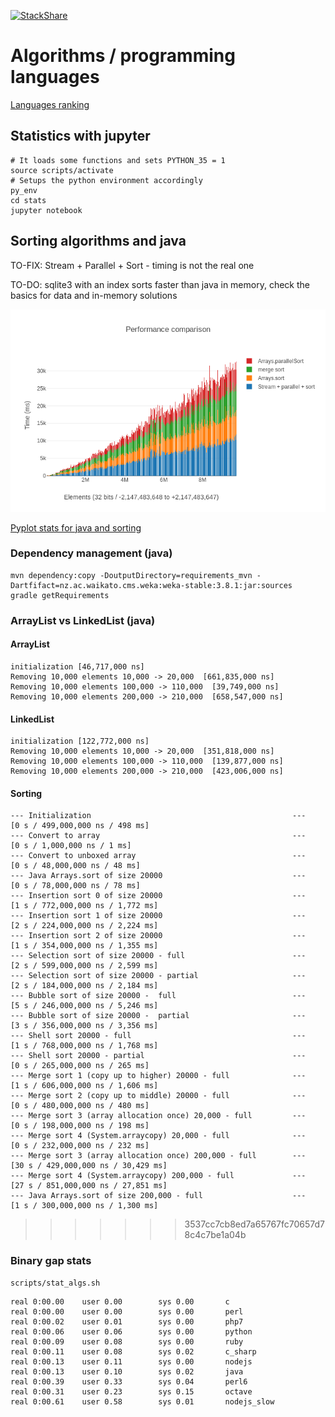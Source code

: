 [![StackShare](https://img.shields.io/badge/tech-stack-0690fa.svg?style=flat)](https://stackshare.io/graphai/graphai)

# Algorithms / programming languages

[Languages ranking](http://spectrum.ieee.org/static/interactive-the-top-programming-languages-2017)

## Statistics with jupyter

```
# It loads some functions and sets PYTHON_35 = 1
source scripts/activate
# Setups the python environment accordingly
py_env 
cd stats
jupyter notebook

```

## Sorting algorithms and java
TO-FIX: Stream + Parallel + Sort - timing is not the real one

TO-DO: sqlite3 with an index sorts faster than java in memory, check the basics for data and in-memory solutions


![Comparison](stats/figures/sort_comparison.png)

[Pyplot stats for java and sorting](stats/Java_sorting.md)

### Dependency management (java)
```
mvn dependency:copy -DoutputDirectory=requirements_mvn -Dartfifact=nz.ac.waikato.cms.weka:weka-stable:3.8.1:jar:sources
gradle getRequirements
```

### ArrayList vs LinkedList (java)
####  ArrayList
```
initialization [46,717,000 ns]
Removing 10,000 elements 10,000 -> 20,000  [661,835,000 ns]
Removing 10,000 elements 100,000 -> 110,000  [39,749,000 ns]
Removing 10,000 elements 200,000 -> 210,000  [658,547,000 ns]
```
#### LinkedList
```
initialization [122,772,000 ns]
Removing 10,000 elements 10,000 -> 20,000  [351,818,000 ns]
Removing 10,000 elements 100,000 -> 110,000  [139,877,000 ns]
Removing 10,000 elements 200,000 -> 210,000  [423,006,000 ns]
```

#### Sorting
```
--- Initialization                                             ---	 [0 s / 499,000,000 ns / 498 ms]
--- Convert to array                                           ---	 [0 s / 1,000,000 ns / 1 ms]
--- Convert to unboxed array                                   ---	 [0 s / 48,000,000 ns / 48 ms]
--- Java Arrays.sort of size 20000                             ---	 [0 s / 78,000,000 ns / 78 ms]
--- Insertion sort 0 of size 20000                             ---	 [1 s / 772,000,000 ns / 1,772 ms]
--- Insertion sort 1 of size 20000                             ---	 [2 s / 224,000,000 ns / 2,224 ms]
--- Insertion sort 2 of size 20000                             ---	 [1 s / 354,000,000 ns / 1,355 ms]
--- Selection sort of size 20000 - full                        ---	 [2 s / 599,000,000 ns / 2,599 ms]
--- Selection sort of size 20000 - partial                     ---	 [2 s / 184,000,000 ns / 2,184 ms]
--- Bubble sort of size 20000 -  full                          ---	 [5 s / 246,000,000 ns / 5,246 ms]
--- Bubble sort of size 20000 -  partial                       ---	 [3 s / 356,000,000 ns / 3,356 ms]
--- Shell sort 20000 - full                                    ---	 [1 s / 768,000,000 ns / 1,768 ms]
--- Shell sort 20000 - partial                                 ---	 [0 s / 265,000,000 ns / 265 ms]
--- Merge sort 1 (copy up to higher) 20000 - full              ---	 [1 s / 606,000,000 ns / 1,606 ms]
--- Merge sort 2 (copy up to middle) 20000 - full              ---	 [0 s / 480,000,000 ns / 480 ms]
--- Merge sort 3 (array allocation once) 20,000 - full         ---	 [0 s / 198,000,000 ns / 198 ms]
--- Merge sort 4 (System.arraycopy) 20,000 - full              ---	 [0 s / 232,000,000 ns / 232 ms]
--- Merge sort 3 (array allocation once) 200,000 - full        ---	 [30 s / 429,000,000 ns / 30,429 ms]
--- Merge sort 4 (System.arraycopy) 200,000 - full             ---	 [27 s / 851,000,000 ns / 27,851 ms]
--- Java Arrays.sort of size 200,000 - full                    ---	 [1 s / 300,000,000 ns / 1,300 ms]
```
>>>>>>> 3537cc7cb8ed7a65767fc70657d78c4c7be1a04b

### Binary gap stats 
```
scripts/stat_algs.sh
```

```
real 0:00.00    user 0.00        sys 0.00       c
real 0:00.00    user 0.00        sys 0.00       perl
real 0:00.02    user 0.01        sys 0.00       php7
real 0:00.06    user 0.06        sys 0.00       python
real 0:00.09    user 0.08        sys 0.00       ruby
real 0:00.11    user 0.08        sys 0.02       c_sharp
real 0:00.13    user 0.11        sys 0.00       nodejs
real 0:00.13    user 0.10        sys 0.02       java
real 0:00.39    user 0.33        sys 0.04       perl6
real 0:00.31    user 0.23        sys 0.15       octave
real 0:00.61    user 0.58        sys 0.01       nodejs_slow
```

